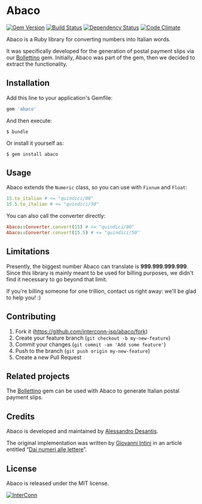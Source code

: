 # Abaco

[![Gem Version](https://badge.fury.io/rb/abaco.svg)](http://badge.fury.io/rb/abaco)
[![Build Status](https://travis-ci.org/interconn-isp/abaco.svg?branch=master)](https://travis-ci.org/interconn-isp/abaco)
[![Dependency Status](https://gemnasium.com/interconn-isp/abaco.svg)](https://gemnasium.com/interconn-isp/abaco)
[![Code Climate](https://codeclimate.com/github/interconn-isp/abaco/badges/gpa.svg)](https://codeclimate.com/github/interconn-isp/abaco)

Abaco is a Ruby library for converting numbers into Italian words.

It was specifically developed for the generation of postal payment slips via our
[Bollettino](https://github.com/interconn-isp/bollettino) gem. Initially, Abaco
was part of the gem, then we decided to extract the functionality.

## Installation

Add this line to your application's Gemfile:

```ruby
gem 'abaco'
```

And then execute:

    $ bundle

Or install it yourself as:

    $ gem install abaco

## Usage

Abaco extends the `Numeric` class, so you can use with `Fixnum` and `Float`:

```ruby
15.to_italian # <= "quindici/00"
15.5.to_italian # <= "quindici/50"
```

You can also call the converter directly:

```ruby
Abaco::Converter.convert(15) # <= "quindici/00"
Abaco::Converter.convert(15.5) # <= "quindici/50"
```

## Limitations

Presently, the biggest number Abaco can translate is **999.999.999.999**. Since
this library is mainly meant to be used for billing purposes, we didn't find it
necessary to go beyond that limit.

If you're billing someone for one trillion, contact us right away: we'll be glad
to help you! :)

## Contributing

1. Fork it (https://github.com/interconn-isp/abaco/fork)
2. Create your feature branch (`git checkout -b my-new-feature`)
3. Commit your changes (`git commit -am 'Add some feature'`)
4. Push to the branch (`git push origin my-new-feature`)
5. Create a new Pull Request

## Related projects

The [Bollettino](https://github.com/interconn-isp/bollettino) gem can be used
with Abaco to generate Italian postal payment slips.

## Credits

Abaco is developed and maintained by [Alessandro Desantis](https://github.com/alessandro1997).

The original implementation was written by [Giovanni Intini](https://github.com/intinig)
in an article entitled “[Dai numeri alle lettere](http://old.therubymine.com/2007/2/27/dai-numeri-alle-lettere)”.

## License

Abaco is released under the MIT license.

[![InterConn](http://www.gravatar.com/avatar/b3f5893b97323096977545477e0066c5.jpg?s=100)](http://www.interconn.it)
